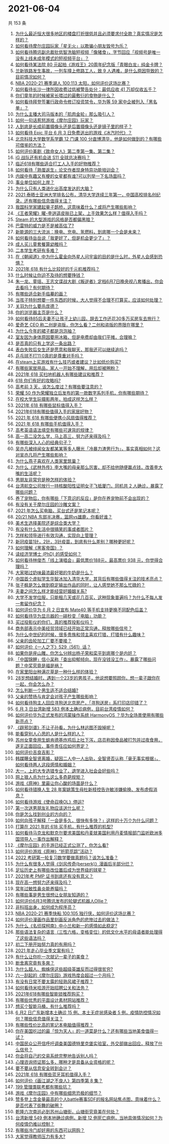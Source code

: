 # 2021-06-04

共 153 条

<!-- BEGIN -->
<!-- 最后更新时间 Fri Jun 04 2021 17:22:31 GMT+0800 (China Standard Time) -->

1. [为什么最近恒大很多地区的楼盘打折很低并且必须要求付全款？真实情况是怎样的？](https://www.zhihu.com/question/462109394)
2. [如何看待摩尔庄园玩家「星无火」以欺骗小朋友毁号为乐？](https://www.zhihu.com/question/462737028)
3. [如何看待腾讯副总裁批低智洗脑短视频「像猪食」，字节回应「视频号是唯一没有上线未成年模式的短视频平台」？](https://www.zhihu.com/question/463078309)
4. [如何看待某法院 80
   元起拍《游戏王》20周年纪念版「青眼白龙」纯金卡牌？](https://www.zhihu.com/question/462784002)
5. [兰新铁路发生事故，一列车撞上修路工人，致 9
   人遇难，是什么原因导致的？目前情况如何？](https://www.zhihu.com/question/463074526)
6. [NBA 2020-21 赛季湖人 100:113
   太阳，如何评价这场比赛？](https://www.zhihu.com/question/463061695)
7. [如何看待长沙一律所因收费过低被警告处分：最低应收 41
   万却仅收五千？](https://www.zhihu.com/question/462810614)
8. [你们童年的时候被家长喂过的最敷衍的食物是什么？](https://www.zhihu.com/question/462844792)
9. [如何看待拜登签署行政命令修订投资禁令，华为等 59
   家中企被列入「黑名单」？](https://www.zhihu.com/question/463048861)
10. [为什么主播大司马版本的「肌肉金轮」那么吸引人？](https://www.zhihu.com/question/461688762)
11. [如何一句话惹怒游戏《摩尔庄园》玩家？](https://www.zhihu.com/question/389257454)
12. [人到底是长成前置摄像头还是后置摄像头还是镜子里的样子？](https://www.zhihu.com/question/66063294)
13. [如何看待 Epic 平台 6 月 3
    日免费送出的游戏《冰汽时代》？](https://www.zhihu.com/question/463021141)
14. [北京科技大学数学系学霸 12 门课 100
    分直博清华，他是如何做到的？有哪些可借鉴的方法？](https://www.zhihu.com/question/463055855)
15. [如何评价美剧《致命女人》第二季第一集、第二集？](https://www.zhihu.com/question/462901631)
16. [iG 战队还有机会进 S11 全球总决赛吗？](https://www.zhihu.com/question/461271265)
17. [临近618有哪些适合打工人入手的好物推荐？](https://www.zhihu.com/question/462987243)
18. [如何看待「熟蛋返生」论文作者现身特异功能培训会？](https://www.zhihu.com/question/462984333)
19. [内娱中有趣又有梗的女星都有谁?可以列举一下名场面吗？](https://www.zhihu.com/question/462892733)
20. [事业单位如何上岸？](https://www.zhihu.com/question/345511835)
21. [为什么只有人类进化出高度发达的大脑？](https://www.zhihu.com/question/20323967)
22. [2021
    泰晤士亚洲大学排名公布，清华大学连续三年第一，中国高校排名创纪录，还有哪些信息值得关注？](https://www.zhihu.com/question/462798197)
23. [我国科学家建起量子鹊桥，这意味着什么？或将产生哪些影响？](https://www.zhihu.com/question/462878526)
24. [《王者荣耀》曜-李逍遥皮肤已上架，上手效果怎么样？值得入手吗？](https://www.zhihu.com/question/462673267)
25. [Steam 的大型游戏的风格是否都偏黑暗？](https://www.zhihu.com/question/460129234)
26. [巴雷特的威力是不是被高估了?](https://www.zhihu.com/question/459151235)
27. [新能源的三大流派：换电、充电、氢燃料，到底哪一个会是未来？](https://www.zhihu.com/question/453005871)
28. [如何看待岳岳说「我更好了，但是机会更少了」？](https://www.zhihu.com/question/463026902)
29. [成人买儿童套餐算幼稚吗？](https://www.zhihu.com/question/462819336)
30. [二本学生考研有多难？](https://www.zhihu.com/question/382462947)
31. [在《朝闻道》中为什么霍金向外星人问宇宙的目的是什么时，外星人会感到恐惧？](https://www.zhihu.com/question/307116324)
32. [2021年 618 有什么比较好的千元机推荐吗？](https://www.zhihu.com/question/457282188)
33. [什么时候让你迫不及待的想要挣钱？](https://www.zhihu.com/question/458106666)
34. [朱一龙、童瑶、王志文谍战大剧《叛逆者》定档6月7日晚央视八套播出，你会去看吗？有何期待？](https://www.zhihu.com/question/462905368)
35. [有哪些适合新手临摹的画？](https://www.zhihu.com/question/337431618)
36. [当孩子特别想要一件东西的时候，大人觉得不合理不打算买，应该如何处理？](https://www.zhihu.com/question/462317681)
37. [关羽为什么要杀庞德？](https://www.zhihu.com/question/369716596)
38. [你的浏览器主页是什么？](https://www.zhihu.com/question/411384986)
39. [如何看待85后夫妻不让孩子上幼儿园，辞去工作还花30多万买房车去旅行？](https://www.zhihu.com/question/462817977)
40. [爱奇艺 CEO 称二创是盗版，你怎么看？二创和盗版的界限在哪里？](https://www.zhihu.com/question/463058796)
41. [为什么今年的裙子都是泡泡袖？](https://www.zhihu.com/question/397465205)
42. [室友因为身体原因要用冰箱，但是电费却由我们平摊，合理嘛？](https://www.zhihu.com/question/420797339)
43. [是否真的只有上学这一条出路？](https://www.zhihu.com/question/456117329)
44. [表白失败后女生还是愿意和我聊天，那我还可以继续追吗？](https://www.zhihu.com/question/367730793)
45. [乒乓球不打11:0真的是尊重对手吗？](https://www.zhihu.com/question/456861730)
46. [在steam上买游戏有什么技巧或者建议？比如低价购买?](https://www.zhihu.com/question/382425814)
47. [有哪些家居用品，家人一开始不理解，用后却被圈粉？](https://www.zhihu.com/question/435429498)
48. [2021年 618 买扫地机器人有哪些建议和推荐？](https://www.zhihu.com/question/460447596)
49. [618 你们有好的攻略吗?](https://www.zhihu.com/question/326625716)
50. [高考前 3 天，该怎么度过？有哪些要注意的？](https://www.zhihu.com/question/457595270)
51. [荣耀 50
    作为荣耀独立后发布的第一款数字系列手机，你有哪些期待？](https://www.zhihu.com/question/461194616)
52. [在校大学生玩摄影两年，拍成这样怎么样？](https://www.zhihu.com/question/459627997)
53. [2021年 618 有哪些鼠标值得入手？](https://www.zhihu.com/question/457255413)
54. [2021年618有哪些值得入手的家居好物？](https://www.zhihu.com/question/460447642)
55. [2021 年 618 有哪些便携小风扇值得推荐？](https://www.zhihu.com/question/460200651)
56. [2021 年 618 有哪些手机值得入手？](https://www.zhihu.com/question/457255298)
57. [高考英语语法填空有哪些可速背的规律？](https://www.zhihu.com/question/20972652)
58. [高一高二没怎么学，马上高三，努力还来得及吗？](https://www.zhihu.com/question/461313503)
59. [有哪些深入人心的经典句子？](https://www.zhihu.com/question/458076219)
60. [吴亦凡被绯闻女友都某某等多人曝光「冷暴力渣男行为」，事实真相如何？这对吴亦凡将产生哪些影响？](https://www.zhihu.com/question/462797581)
61. [为什么燕子喜欢在人类家里筑巢？](https://www.zhihu.com/question/61879411)
62. [为什么《武林外传》李大嘴的母亲那么厉害，却不给他随便赢点钱，改善李大嘴的生活呢？](https://www.zhihu.com/question/457235719)
63. [男朋友非常穷是种怎样的体验？](https://www.zhihu.com/question/26596095)
64. [台湾航空公司放行一持核酸阳性证明女子飞抵厦门，同机共 2
    人确诊，暴露了哪些问题？](https://www.zhihu.com/question/462921250)
65. [养了宠物后，你有哪些「下意识的反应」是你在养宠物前不会出现的？](https://www.zhihu.com/question/461963889)
66. [有没有关于摩尔庄园的沙雕文案？](https://www.zhihu.com/question/462799629)
67. [2021 年怎么买电脑，买台式还是笔记本呢？](https://www.zhihu.com/question/459716674)
68. [20/21 NBA 东部半决赛，篮网vs雄鹿，你看好谁？](https://www.zhihu.com/question/462705265)
69. [美术生选择美院还是综合类大学？](https://www.zhihu.com/question/427282366)
70. [有没有什么生活中很搞笑的事或者图片？](https://www.zhihu.com/question/460058334)
71. [怎样和领导进行有效沟通，实现向上管理？](https://www.zhihu.com/question/455418133)
72. [新冠疫苗1针，2针，3针疫苗，到底有什么差别？哪种更好呢？](https://www.zhihu.com/question/460259200)
73. [如何理解《黑客帝国》？](https://www.zhihu.com/question/20010828)
74. [读经济学博士 (PhD) 的感受如何？](https://www.zhihu.com/question/26439366)
75. [如何看待林俊杰「线上演唱会」最低票价188元，最高票价 938
    元，你觉得合理吗？](https://www.zhihu.com/question/462572669)
76. [大家喝过奶味最浓最好喝的牛奶是什么？](https://www.zhihu.com/question/300989157)
77. [中国首个虚拟学生华智冰加入清华大学，其背后有哪些值得关注的技术亮点？](https://www.zhihu.com/question/462748133)
78. [张子枫是怎么做到稳定输出作品的同时，让人感觉她不那么忙碌的？](https://www.zhihu.com/question/457151092)
79. [夫妻之间怎么样才能经营好婚姻关系?](https://www.zhihu.com/question/349031552)
80. [大学不发学位服，只能租几天或花几百买，这种现象普遍吗？为什么不每人发一套留作纪念？](https://www.zhihu.com/question/461692269)
81. [如何评价华为 6 月 2 日宣布 Mate40
    等手机支持更换不同配色后盖？](https://www.zhihu.com/question/462906466)
82. [如何看待华为显示器的一碰秒变「电脑」功能？](https://www.zhihu.com/question/462815084)
83. [买过投影仪的你们，真的推荐投影仪吗？](https://www.zhihu.com/question/437319206)
84. [商务部表示中美经贸领域已经开始正常沟通，释放哪些信号？](https://www.zhihu.com/question/462954119)
85. [为什么中世纪的时候，很多贵族和领主喜欢打猎，打猎有什么趣味？](https://www.zhihu.com/question/403043689)
86. [父亲的齿轮加工厂要不要接？](https://www.zhihu.com/question/450893153)
87. [如何评价《一人之下》529（561）话？](https://www.zhihu.com/question/463000516)
88. [如果你是座山雕，你怎么分辨出杨子荣和栾平到底哪个是内奸？](https://www.zhihu.com/question/27445867)
89. [「中国锦鲤」信小呆称「查出抑郁倾向，现在没钱没工作」，暴露了哪些问题？中奖究竟是福是祸？](https://www.zhihu.com/question/462894547)
90. [在家里阳台种满花草是一种什么样的体验？](https://www.zhihu.com/question/461296029)
91. [28岁想结婚时，遇到一个23岁的男孩子，他说想要照顾你，想一辈子跟你在一起，你会怎么办？](https://www.zhihu.com/question/462023937)
92. [怎么判断一个男生适不适合结婚?](https://www.zhihu.com/question/374079870)
93. [父亲的赞扬与肯定会对孩子产生哪些影响？](https://www.zhihu.com/question/461189818)
94. [如何看待狗主人回应寻狗送北京房产，「寻狗送房」系打印店印错了？](https://www.zhihu.com/question/462885049)
95. [6 月 3 日台湾新增 583
    例本土确诊病例，目前台湾疫情如何？](https://www.zhihu.com/question/462951292)
96. [如何评价华为正式发布的鸿蒙操作系统 HarmonyOS
    ？华为全场景使用有哪些新亮点？](https://www.zhihu.com/question/462809074)
97. [《辟邪剑谱》不让子孙看，为什么林远图不毁掉呢？](https://www.zhihu.com/question/462706805)
98. [能看穿别人心思的人是什么样的人？](https://www.zhihu.com/question/27095943)
99. [苏州女童食用生蛆肯德基炸鸡后上吐下泻，店员称因食品被打包并过夜食用，遂无正面回应，事件责任应如何界定？](https://www.zhihu.com/question/462747978)
100. [如何评价吉良吉影？](https://www.zhihu.com/question/23771796)
101. [韩媒曝全智贤离婚，疑因二人中一人出轨，全智贤否认称「毫无事实根据」，如何看待两人这段感情和婚姻？](https://www.zhihu.com/question/462889562)
102. [大一，上的大专选错专业了，退学进入社会会好些吗？](https://www.zhihu.com/question/460555468)
103. [网上狼人杀为什么这么多奇葩规矩？](https://www.zhihu.com/question/461113834)
104. [游戏《原神》里最让你心酸的场面是什么？](https://www.zhihu.com/question/462389144)
105. [如何看待错换人生 28
     年案姚策生母杜新枝控告许敏涉嫌偷换、发布虚假消息？](https://www.zhihu.com/question/462756687)
106. [如何看待游戏《使命召唤OL》停运?](https://www.zhihu.com/question/462358079)
107. [第一次送男朋友礼物应该送什么呢？](https://www.zhihu.com/question/320207842)
108. [你是怎么找到创业的方向的？](https://www.zhihu.com/question/25857988)
109. [如何向孩子解释「一会是多久，很快有多快？」这样的十万个为什么问题？](https://www.zhihu.com/question/298900284)
110. [打算在 2021 年的 618 买手机，有什么推荐的机型?](https://www.zhihu.com/question/451810139)
111. [如何看待马克龙和默克尔要求美国和丹麦就美国利用丹麦情报部门监听欧洲多国领导人一事作出解释？](https://www.zhihu.com/question/462544852)
112. [《摩尔庄园》的手游已经正式公测了，你怎么看?](https://www.zhihu.com/question/364430672)
113. [如何评价游戏《原神》“折箭觅踪”活动？](https://www.zhihu.com/question/461653474)
114. [2022 考研第一轮复习数学要做真题吗？该怎么准备？](https://www.zhihu.com/question/462563096)
115. [为什么有很多人觉得《剑风传奇(berserk)》漫画后半部分烂？](https://www.zhihu.com/question/25309735)
116. [足坛历史上有哪些改位置后成为世界级的球星？](https://www.zhihu.com/question/461055224)
117. [2021年考 PMP 证书到底还有没有意义？](https://www.zhihu.com/question/439863354)
118. [现在高一想努力还来得及吗？](https://www.zhihu.com/question/462307548)
119. [常年过敏性鼻炎能养猫吗？](https://www.zhihu.com/question/462337268)
120. [有哪些事是男生很想让女朋友知道的？](https://www.zhihu.com/question/426854994)
121. [如何评价6月3号腾讯发布的轮腿式机器人Ollie？](https://www.zhihu.com/question/462906299)
122. [非科班出身，如何成为程序员？](https://www.zhihu.com/question/22426146)
123. [NBA 2020-21 赛季快船 100:105
     独行侠，如何评价这场比赛？](https://www.zhihu.com/question/462883916)
124. [如何评价漫画作品里刻画反派角色的悲惨过去的做法？](https://www.zhihu.com/question/462901330)
125. [为什么《名侦探柯南》中小兰和新一的感情如此稳定?](https://www.zhihu.com/question/462404606)
126. [那些语法复杂的语言（三性六格，变格变位）的低文化水平的母语者能处理得了这些语法吗？](https://www.zhihu.com/question/461259217)
127. [初二下册开始努力真的有用吗？](https://www.zhihu.com/question/455855332)
128. [2021 年走心毕业季文案有吗？](https://www.zhihu.com/question/460634739)
129. [有什么让你吃一次就记一辈子的美食？](https://www.zhihu.com/question/442763529)
130. [断舍离究竟有多爽？](https://www.zhihu.com/question/446430795)
131. [为什么超人、蜘蛛侠这些超级英雄反而过得很贫穷?](https://www.zhihu.com/question/460278007)
132. [六一刮起的《摩尔庄园》游戏热度会超过一个月吗？](https://www.zhihu.com/question/462627134)
133. [有没有日常不要太露的轻熟风裙子推荐？](https://www.zhihu.com/question/323077384)
134. [如何看待米哈游开始招聘公关和法务？](https://www.zhihu.com/question/462619970)
135. [2021年618有哪些智能锁推荐购买？](https://www.zhihu.com/question/462783325)
136. [有哪些优秀的平面设计素材网站推荐？](https://www.zhihu.com/question/20396362)
137. [想买个智能马桶，有什么推荐吗？](https://www.zhihu.com/question/399692624)
138. [6 月2 日广东新增本土确诊 15 例、本土无症状感染者 5
     例，疫情防控情况如何？哪些信息值得关注？](https://www.zhihu.com/question/462877155)
139. [有哪些性价比高的笔记本电脑值得推荐？](https://www.zhihu.com/question/322974536)
140. [你在美国吃过的最「惊为天人」的一道菜是什么？还有哪些当地美食值得一试？](https://www.zhihu.com/question/460654800)
141. [中国民众公开信呼吁调查美国德特里克堡实验室，外交部做出回应，释放了什么信号？](https://www.zhihu.com/question/462767186)
142. [你会将自己的交易系统完整地告诉别人吗？](https://www.zhihu.com/question/462350634)
143. [心理咨询师证那么多，哪种才是具备从业资格的呢？](https://www.zhihu.com/question/454026159)
144. [要不要从信息安全转到会计？](https://www.zhihu.com/question/461034988)
145. [2021年 618 有哪些蓝牙耳机值得入手？](https://www.zhihu.com/question/457255296)
146. [如何评价《画江湖之不良人》第四季第 8 集？](https://www.zhihu.com/question/461641669)
147. [199 管理类联考都有哪些坑？](https://www.zhihu.com/question/312937027)
148. [游戏《摩尔庄园》中有哪些细思恐极的细节？](https://www.zhihu.com/question/334609345)
149. [赞多登上含金量最高的个人battle赛事SDF的报名网站焦点图，意味着什么？是否代表了街舞的破圈？](https://www.zhihu.com/question/462783297)
150. [乾隆六次南巡必到苏州山塘街，山塘街究竟美在何处？](https://www.zhihu.com/question/462338067)
151. [台湾新增 549 例本地确诊病例，新增 12
     例死亡病例，当地具体情况如何？为何疫情仍难以控制？](https://www.zhihu.com/question/462760470)
152. [有哪些冷门却好用的东西可以网购？](https://www.zhihu.com/question/31755025)
153. [大家觉得教师压力有多大?](https://www.zhihu.com/question/458760853)

<!-- END -->
